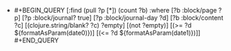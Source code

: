 - #+BEGIN_QUERY
          [:find (pull ?p [*]) (count ?b)
           :where
           [?b :block/page ?p]
           [?p :block/journal? true]
           [?p :block/journal-day ?d]
           [?b :block/content ?c]
           [(clojure.string/blank? ?c) ?empty]
           [(not ?empty)]
           [(>= ?d ${formatAsParam(date0)})]
           [(<= ?d ${formatAsParam(date1)})]]
  #+END_QUERY
